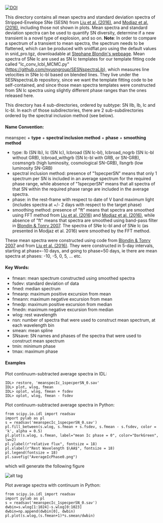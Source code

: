 [![DOI](https://zenodo.org/badge/22593/nyusngroup/SESNtemple.svg)](https://zenodo.org/badge/latestdoi/22593/nyusngroup/SESNtemple)

This directory contains all mean spectra and standard deviation spectra of Stripped-Envelope SNe (SESN) from [Liu et al. (2016)](http://adsabs.harvard.edu/abs/2015arXiv151008049L), and [Modjaz et al. (2016)](http://adsabs.harvard.edu/abs/2015arXiv150907124M), including those not shown in plots. Mean spectra and standard deviation spectra can be used to quantify SN diversity, determine if a new transient is a novel type of explosion, and so on. <b>Note</b>: In order to compare a spectrum of a transient to mean spectra, the spectrum needs to be flattened, which can be produced with snidflat.pro using the default values in snid_pro.tgz, downloadable at [Stephane Blondin's webpage](https://people.lam.fr/blondin.stephane/software/snid/index.html#Download).
Mean spectra of SNe Ic are used as SN Ic templates for our template fitting code called "Ic_conv_Icbl_MCMC.py" (https://github.com/nyusngroup/SESNspectraLib), which measures line velocities in SNe Ic-bl based on blended lines. They live under the SESNspectraLib repository, since we want the template fitting code to be self-contained, and since those mean spectra templates were constructed from SN Ic spectra using slightly different phase ranges than the ones released here.

This directory has 4 sub-directories, ordered by subtype: SN IIb, Ib, Ic and Ic-bl. In each of those subdirectories, there are 2 sub-subdirectories ordered by the spectral inclusion method (see below). 

#### Name Convention:

meanspec + <b>type</b> + <b>spectral inclusion method</b> + <b>phase</b> + <b>smoothing method</b>
- type: Ib (SN Ib), Ic (SN Ic), Icbroad (SN Ic-bl), Icbroad_nogrb (SN Ic-bl without GRB), Icbroad_withgrb (SN Ic-bl with GRB, or SN-GRB), cosmsngrb (high luminosity, cosmological SN-GRB), llsngrb (low luminosity SN-GRB)
- spectral inclusion method: presence of "1specperSN" means that only 1 spectrum per SN is included in an average spectrum for the required phase range, while absence of "1specperSN" means that all spectra of that SN within the required phase range are included in the average spectra.
- phase: in the rest-frame with respect to date of V band maximum light (includes spectra at +/- 2 days with respect to the target phase)
- smoothing method: presence of "ft" means that spectra are smoothed using FFT method from [Liu et al. (2016)](http://adsabs.harvard.edu/abs/2015arXiv151008049L) and [Modjaz et al. (2016)](http://adsabs.harvard.edu/abs/2015arXiv150907124M), while absence of "ft" means that spectra are smoothed using band-pass filter in [Blondin & Tonry 2007](http://adsabs.harvard.edu/abs/2007ApJ...666.1024B). The spectra of SNe Ic-bl and of SNe Ic (as presented in Modjaz et al. 2016) were smoothed by the FFT method.


These mean spectra were constructed using code from [Blondin & Tonry 2007](http://adsabs.harvard.edu/abs/2007ApJ...666.1024B) and from  [Liu et al. (2016)](http://adsabs.harvard.edu/abs/2015arXiv151008049L). They were constructed in 5-day intervals, starting at phase=-10 days, and going to phase=50 days, ie there are mean spectra at phases: -10, -5, 0, 5, ... etc.


#### Key Words:
- fmean: mean spectrum constructed using smoothed spectra
- fsdev: standard deviation of data
- fmed: median spectrum
- fmeanp: maximum positive excursion from mean
- fmeann: maximum negative excursion from mean
- fmedp: maximum positive excursion from median
- fmedn: maximum negative excursion from median
- wlog: rest wavelength
- nsn: number of spectra that were used to construct mean spectrum, at each wavelength bin
- smean: mean spline
- SNsave: SN names and phases of the spectra that were used to construct mean spectrum
- tmin: minimum phase
- tmax: maximum phase

#### Examples 

Plot continuum-subtracted average spectra in IDL:
```
IDL> restore, 'meanspecIc_1specperSN_0.sav'
IDL> plot, wlog, fmean
IDL> oplot, wlog, fmean + fsdev
IDL> oplot, wlog, fmean - fsdev
```
Plot continuum-subtracted average spectra in Python:
```
from scipy.io.idl import readsav
import pylab as pl
s = readsav('meanspecIc_1specperSN_0.sav')
pl.fill_between(s.wlog, s.fmean + s.fsdev, s.fmean - s.fsdev, color = 'k', alpha = 0.5)
pl.plot(s.wlog, s.fmean, label="mean Ic phase = 0", color="DarkGreen", lw=2)
pl.ylabel(r"relative flux", fontsize = 18)
pl.xlabel(r"Rest Wavelength $\AA$", fontsize = 18)
pl.legend(fontsize = 18)
pl.savefig("AverageIcPhase0.png")
```

which will generate the following figure

![alt tag](https://raw.githubusercontent.com/nyusngroup/SESNtemple/master/MeanSpec/MeanIcPhase0.png)

Plot average spectra with continuum in Python:
```
from scipy.io.idl import readsav
import pylab as pl
s = readsav('meanspecIc_1specperSN_0.sav')
dwbin=s.wlog[1:1024]-s.wlog[0:1023] 
dwbin=np.append(dwbin[0], dwbin)
pl.plot(s.wlog,(s.fmean+1)*s.smean/dwbin)
```
